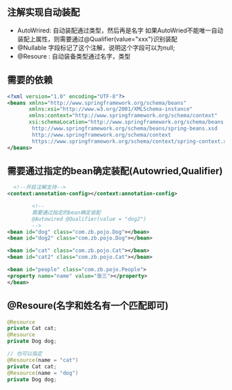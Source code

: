 ## 注解实现自动装配

* AutoWrired: 自动装配通过类型，然后再是名字 如果AutoWried不能唯一自动装配上属性，则需要通过@Qualifier(value="xxx")识别装配
* @Nullable 字段标记了这个注解，说明这个字段可以为null;
* @Resoure : 自动装备类型通过名字，类型

## 需要的依赖

```xml
<?xml version="1.0" encoding="UTF-8"?>
<beans xmlns="http://www.springframework.org/schema/beans"
       xmlns:xsi="http://www.w3.org/2001/XMLSchema-instance"
       xmlns:context="http://www.springframework.org/schema/context"
       xsi:schemaLocation="http://www.springframework.org/schema/beans
        http://www.springframework.org/schema/beans/spring-beans.xsd
        http://www.springframework.org/schema/context
        https://www.springframework.org/schema/context/spring-context.xsd">
</beans>
```

## 需要通过指定的bean确定装配(Autowried,Qualifier)

```xml
  <!--开启注解支持-->
<context:annotation-config></context:annotation-config>

        <!--
        需要通过指定的bean确定装配
        @Autowired @Qualifier(value = "dog2")
        -->
<bean id="dog" class="com.zb.pojo.Dog"></bean>
<bean id="dog2" class="com.zb.pojo.Dog"></bean>

<bean id="cat" class="com.zb.pojo.Cat"></bean>
<bean id="cat2" class="com.zb.pojo.Cat"></bean>

<bean id="people" class="com.zb.pojo.People">
<property name="name" value="张三"></property>
</bean>
```

## @Resoure(名字和姓名有一个匹配即可)

```java
@Resource
private Cat cat;
@Resource
private Dog dog;

// 也可以指定
@Resource(name = "cat")
private Cat cat;
@Resource(name = "dog")
private Dog dog;
```

